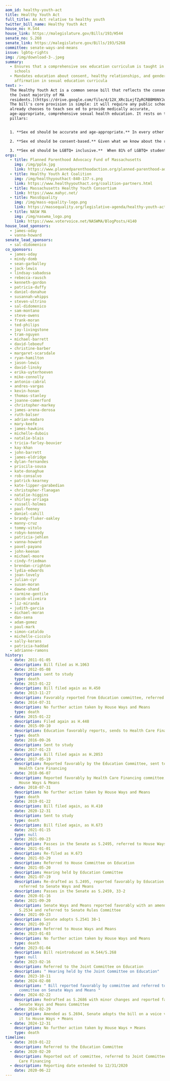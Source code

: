 ```yaml
---
aom_id: healthy-youth-act
title: Healthy Youth Act
full_title: An Act relative to healthy youth
twitter_bill_name: Healthy Youth Act
house_no: H.544
house_link: https://malegislature.gov/Bills/193/H544
senate_no: S.268
senate_link: https://malegislature.gov/Bills/193/S268
committee: senate-ways-and-means
issue: lgbtq-rights
img: /img/download-3-.jpeg
summary:
  - Ensures that a comprehensive sex education curriculum is taught in public
    schools
  - Mandates education about consent, healthy relationships, and gender
    affirmation in sexual education curricula
text: >-
  The Healthy Youth Act is a common sense bill that reflects the consensus of
  the [vast majority of MA
  residents.](https://drive.google.com/file/d/12X_XRc1LejfZyRCRBBM0NYJoB5R1brdu/view?usp=sharing)
  The bill's core provision is simple: it will require any public school that
  already chooses to teach sex ed to provide medically accurate,
  age-appropriate, comprehensive sexual health education. It rests on three key
  pillars:


  1. **Sex ed should be accurate and age-appropriate.** In every other subject, we require that our schools teach students factual information that matches their grade level. We don't expect kindergarteners to learn calculus - and we certainly don't teach them that one and one add up to three. Sex education should be no different.

  2. **Sex ed should be consent-based.** Given what we know about the rates of domestic violence and sexual assault among teenagers, it's critical we teach them the skills to advocate for themselves and recognize unhealthy patterns. When the first time a student learns about consent is college, we're reaching them far too late to prevent the epidemic of sexual assault on college campuses. That's why the bill requires that courses cover the "relationship and communication skills" necessary to "form healthy, respectful relationships free of violence, coercion, and intimidation and to make healthy decisions about relationships and sexuality, including, but not limited to, affirmative, conscious and voluntary consent."

  3. **Sex ed should be LGBTQ+ inclusive.**  When 81% of LGBTQ+ students in our state report that their schools' health classes did not cover the tools and information that they need to stay safe and healthy as LGBTQ+ people, we have to face the reality that we are simply failing these teens.  At best, most LGBTQ+ youth can expect health classes that teach them irrelevant information about the health risks or body parts involved in sex and overlook forms of protection they deserve to know about.  At worst, these students are often taught misleading, stigmatizing information about LGBTQ+ topics that can negatively impact both their mental and sexual health. That's why the bill will require health classes to cover "age-appropriate information about gender identity and sexual orientation for all students, including affirmative education that people have different sexual orientations, gender identities and gender expressions", as well as to provide students with information about LGBTQ+-friendly resources and support services.
orgs:
  - title: Planned Parenthood Advocacy Fund of Massachusetts
    img: /img/pplm.jpg
    link: https://www.plannedparenthoodaction.org/planned-parenthood-advocacy-fund-massachusetts-inc/
  - title: Healthy Youth Act Coalition
    img: /img/healthyyouthact-840-137-s.png
    link: https://www.healthyyouthact.org/coalition-partners.html
  - title: Massachusetts Healthy Youth Consortium
    link: https://www.mahyc.net/
  - title: MassEquality
    img: /img/mass-equality-logo.png
    link: https://massequality.org/legislative-agenda/healthy-youth-act/
  - title: NASW MA
    img: /img/naswma_logo.png
    link: https://www.votervoice.net/NASWMA/BlogPosts/4140
house_lead_sponsors:
  - james-oday
  - vanna-howard
senate_lead_sponsors:
  - sal-didomenico
co_sponsors:
  - james-oday
  - mindy-domb
  - sean-garballey
  - jack-lewis
  - lindsay-sabadosa
  - rebecca-rausch
  - kenneth-gordon
  - patricia-duffy
  - daniel-donahue
  - susannah-whipps
  - steven-ultrino
  - sal-didomenico
  - sam-montano
  - steve-owens
  - frank-moran
  - ted-philips
  - jay-livingstone
  - tram-nguyen
  - michael-barrett
  - david-leboeuf
  - christine-barber
  - margaret-scarsdale
  - ryan-hamilton
  - jason-lewis
  - david-linsky
  - erika-uyterhoeven
  - mike-connolly
  - antonio-cabral
  - andres-vargas
  - kevin-honan
  - thomas-stanley
  - joanne-comerford
  - christopher-markey
  - james-arena-derosa
  - ruth-balser
  - adrian-madaro
  - mary-keefe
  - james-hawkins
  - michelle-dubois
  - natalie-blais
  - tricia-farley-bouvier
  - kay-khan
  - john-barrett
  - james-eldridge
  - dylan-fernandes
  - priscila-sousa
  - kate-donaghue
  - rob-consalvo
  - patrick-kearney
  - kate-lipper-garabedian
  - christopher-flanagan
  - natalie-higgins
  - shirley-arriaga
  - russell-holmes
  - paul-feeney
  - daniel-cahill
  - brandy-fluker-oakley
  - manny-cruz
  - tommy-vitolo
  - robyn-kennedy
  - patricia-jehlen
  - vanna-howard
  - pavel-payano
  - john-keenan
  - michael-moore
  - cindy-friedman
  - brendan-crighton
  - lydia-edwards
  - joan-lovely
  - julian-cyr
  - susan-moran
  - dawne-shand
  - carmine-gentile
  - jacob-oliveira
  - liz-miranda
  - judith-garcia
  - michael-moran
  - dan-sena
  - adam-gomez
  - paul-mark
  - simon-cataldo
  - michelle-ciccolo
  - sally-kerans
  - patricia-haddad
  - adrianne-ramons
history:
  - date: 2011-01-05
    description: Bill filed as H.1063
  - date: 2012-05-08
    description: sent to study
    type: death
  - date: 2013-01-22
    description: Bill filed again as H.450
  - date: 2013-11-27
    description: Favorably reported from Education committee, referred to Ways & Means
  - date: 2014-07-31
    description: No further action taken by House Ways and Means
    type: death
  - date: 2015-01-22
    description: Filed again as H.448
  - date: 2015-09-10
    description: Education favorably reports, sends to Health Care Financing committee
  - type: death
    date: 2016-09-26
    description: Sent to study
  - date: 2017-01-23
    description: Bill filed again as H.2053
  - date: 2017-05-19
    description: Reported favorably by the Education Committee, sent to Committee on
      Health Care Financing
  - date: 2018-06-07
    description: Reported favorably by Health Care Financing committee, sent to
      House Ways & Means
  - date: 2018-07-31
    description: No further action taken by House Ways and Means
    type: death
  - date: 2019-01-22
    description: Bill filed again, as H.410
  - date: 2020-12-31
    description: Sent to study
    type: death
  - description: Bill filed again, as H.673
    date: 2021-01-15
    type: null
  - date: 2021-09-23
    description: Passes in the Senate as S.2495, referred to House Ways & Means
  - date: 2021-01-01
    description: Re-filed as H.673
  - date: 2021-03-29
    description: Referred to House Committee on Education
  - date: 2021-05-20
    description: Hearing held by Education Committee
  - date: 2021-07-19
    description: Re-drafted as S.2495, reported favorably by Education Committee and
      referred to Senate Ways and Means
  - description: Passes in the Senate as S.2459, 33-2
    date: 2020-01-16
  - date: 2021-09-20
    description: Senate Ways and Means reported favorably with an amendment as
      S.2534 and referred to Senate Rules Committee
  - date: 2021-09-23
    description: Senate adopts S.2541 38-1
  - date: 2021-09-27
    description: Referred to House Ways and Means
  - date: 2023-01-03
    description: No further action taken by House Ways and Means
    type: death
  - date: 2023-01-04
    description: Bill reintroduced as H.544/S.268
    type: null
  - date: 2023-02-16
    description: Referred to the Joint Committee on Education
  - description: " Hearing held by the Joint Committee on Education"
    date: 2023-10-11
  - date: 2024-02-08
    description: " Bill reported favorably by committee and referred to the
      committee on Senate Ways and Means "
  - date: 2024-02-22
    description: Redrafted as S.2686 with minor changes and reported favorably by
      Senate Ways and Means Committee
  - date: 2024-02-29
    description: Amended as S.2694, Senate adopts the bill on a voice vote and sends
      it to House Ways + Means
  - date: 2024-12-31
    description: No further action taken by House Ways + Means
    type: death
timeline:
  - date: 2019-01-22
    description: Referred to the Education Committee
  - date: 2020-02-20
    description: Reported out of committee, referred to Joint Committee on Health
      Care Financing
  - description: Reporting date extended to 12/31/2020
    date: 2020-06-22
---
```

